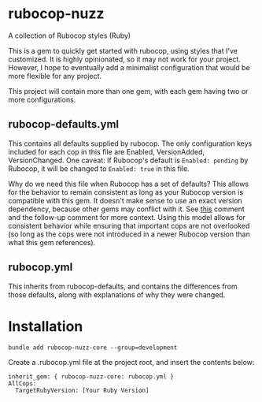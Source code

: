 # rubocop-nuzz
A collection of Rubocop styles (Ruby)

This is a gem to quickly get started with rubocop, using styles that I've customized.
It is highly opinionated, so it may not work for your project. However, I hope to eventually add a minimalist configuration that would be more flexible for any project.

This project will contain more than one gem, with each gem having two or more configurations. 

## rubocop-defaults.yml
This contains all defaults supplied by rubocop. The only configuration keys included for each cop in this file are Enabled, VersionAdded, VersionChanged. One caveat: If Rubocop's default is `Enabled: pending` by Rubocop, it will be changed to `Enabled: true` in this file.

Why do we need this file when Rubocop has a set of defaults? This allows for the behavior to remain consistent as long as your Rubocop version is compatible with this gem. It doesn't make sense to use an exact version dependency, because other gems may conflict with it. See [this](https://github.com/rails/rubocop-rails-omakase/issues/14#issuecomment-1879765824) comment and the follow-up comment for more context. Using this model allows for consistent behavior while ensuring that important cops are not overlooked (so long as the cops were not introduced in a newer Rubocop version than what this gem references).

## rubocop.yml
This inherits from rubocop-defaults, and contains the differences from those defaults, along with explanations of why they were changed. 

# Installation

`bundle add rubocop-nuzz-core --group=development`


Create a .rubocop.yml file at the project root, and insert the contents below:

```
inherit_gem: { rubocop-nuzz-core: rubocop.yml }
AllCops:
  TargetRubyVersion: [Your Ruby Version]
```

